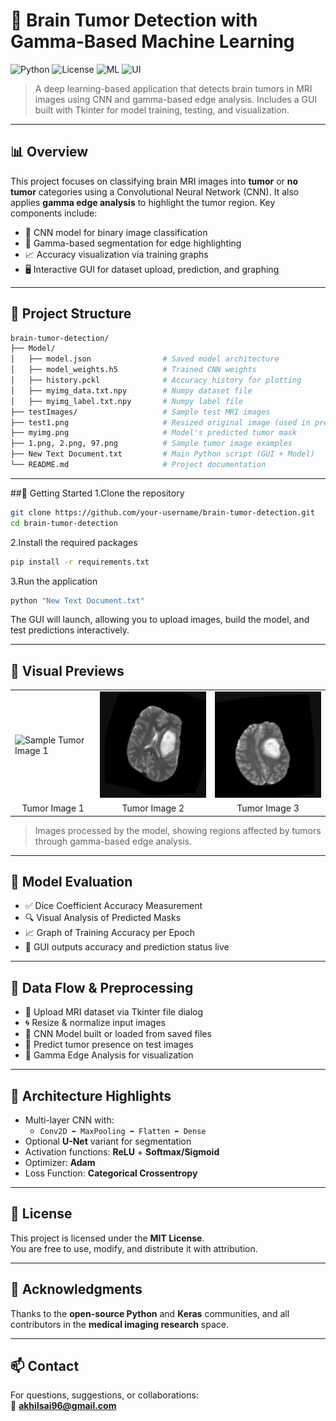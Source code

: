 # 🧠 Brain Tumor Detection with Gamma-Based Machine Learning

![Python](https://img.shields.io/badge/Python-3.8+-blue.svg)
![License](https://img.shields.io/badge/License-MIT-green.svg)
![ML](https://img.shields.io/badge/Deep_Learning-Keras-orange.svg)
![UI](https://img.shields.io/badge/Interface-Tkinter-lightgrey.svg)

> A deep learning-based application that detects brain tumors in MRI images using CNN and gamma-based edge analysis. Includes a GUI built with Tkinter for model training, testing, and visualization.

---

## 📊 Overview

This project focuses on classifying brain MRI images into **tumor** or **no tumor** categories using a Convolutional Neural Network (CNN). It also applies **gamma edge analysis** to highlight the tumor region. Key components include:

- 🧠 CNN model for binary image classification
- 🎯 Gamma-based segmentation for edge highlighting
- 📈 Accuracy visualization via training graphs
- 🖥️ Interactive GUI for dataset upload, prediction, and graphing

---

## 📁 Project Structure

```bash
brain-tumor-detection/
├── Model/
│   ├── model.json                # Saved model architecture
│   ├── model_weights.h5          # Trained CNN weights
│   ├── history.pckl              # Accuracy history for plotting
│   ├── myimg_data.txt.npy        # Numpy dataset file
│   ├── myimg_label.txt.npy       # Numpy label file
├── testImages/                   # Sample test MRI images
├── test1.png                     # Resized original image (used in prediction)
├── myimg.png                     # Model's predicted tumor mask
├── 1.png, 2.png, 97.png          # Sample tumor image examples
├── New Text Document.txt         # Main Python script (GUI + Model)
└── README.md                     # Project documentation
```

---

##🚀 Getting Started
1.Clone the repository
```bash
git clone https://github.com/your-username/brain-tumor-detection.git
cd brain-tumor-detection
```
2.Install the required packages
```bash
pip install -r requirements.txt
```
3.Run the application
```bash
python "New Text Document.txt"
```
The GUI will launch, allowing you to upload images, build the model, and test predictions interactively.

---

## 📸 Visual Previews

<table>
  <tr>
    <td><img src="testImages\1.png" alt="Sample Tumor Image 1" width="250"/></td>
    <td><img src="testImages\86.png" alt="Sample Tumor Image 2" width="250"/></td>
    <td><img src="testImages\97.png" alt="Sample Tumor Image 3" width="250"/></td>
  </tr>
  <tr>
    <td align="center">Tumor Image 1</td>
    <td align="center">Tumor Image 2</td>
    <td align="center">Tumor Image 3</td>
  </tr>
</table>

> Images processed by the model, showing regions affected by tumors through gamma-based edge analysis.

---

## 🧪 Model Evaluation

- ✅ Dice Coefficient Accuracy Measurement  
- 🔍 Visual Analysis of Predicted Masks  
- 📈 Graph of Training Accuracy per Epoch  
- 🎯 GUI outputs accuracy and prediction status live

---

## 🧹 Data Flow & Preprocessing

- 📂 Upload MRI dataset via Tkinter file dialog  
- 🌀 Resize & normalize input images  
- 🧠 CNN Model built or loaded from saved files  
- 🔄 Predict tumor presence on test images  
- 🎨 Gamma Edge Analysis for visualization

---

## 🧠 Architecture Highlights

- Multi-layer CNN with:
  - `Conv2D ➡ MaxPooling ➡ Flatten ➡ Dense`
- Optional **U-Net** variant for segmentation
- Activation functions: **ReLU** + **Softmax/Sigmoid**
- Optimizer: **Adam**
- Loss Function: **Categorical Crossentropy**

---

## 📜 License

This project is licensed under the **MIT License**.  
You are free to use, modify, and distribute it with attribution.

---

## 🙌 Acknowledgments

Thanks to the **open-source Python** and **Keras** communities, and all contributors in the **medical imaging research** space.

---
 
## 📫 Contact

For questions, suggestions, or collaborations:  
📧 **akhilsai96@gmail.com**


